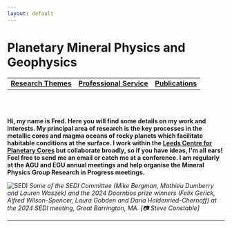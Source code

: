 ```yaml
---
layout: default
---
```


# Planetary Mineral Physics and Geophysics

|    |    |    |
|----|----|----|
| [__Research Themes__](./research-themes.html) | [__Professional Service__](./professional-service.html) | [__Publications__](./publications.html) |
<br/><br/>

**Hi, my name is Fred. Here you will find some details on my work and interests. My principal area of research is the key processes in the metallic cores and magma oceans of rocky planets which facilitate habitable conditions at the surface. I work within the  <a href="https://planetarycores.leeds.ac.uk/">  Leeds Centre for Planetary Cores</a> but collaborate broadly, so if you have ideas, I'm all ears! Feel free to send me an email or catch me at a conference. I am regularly at the AGU and EGU annual meetings and help organise the Mineral Physics Group Research in Progress meetings.**

![SEDI](https://fwilson93.github.io/Portfolio/assets/img/SEDI_Doornbos.JPG)
_Some of the SEDI Committee (Mike Bergman, Mathieu Dumberry and Lauren Waszek) and the 2024 Doornbos prize winners (Felix Gerick, Alfred Wilson-Spencer, Laura Gobden and Daria Holdenried-Chernoff) at the 2024 SEDI meeting, Great Barrington, MA. [📷 Steve Constable]_
* * *
